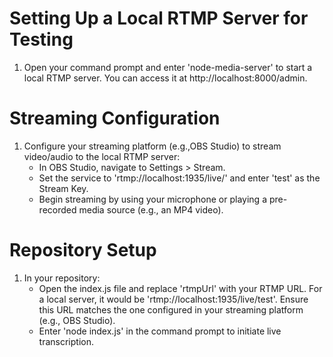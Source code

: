 # Setting Up a Local RTMP Server for Testing

1. Open your command prompt and enter 'node-media-server' to start a local RTMP server. You can access it at http://localhost:8000/admin.

# Streaming Configuration

1. Configure your streaming platform (e.g.,OBS Studio) to stream video/audio to the local RTMP server:
    - In OBS Studio, navigate to Settings > Stream.
    - Set the service to 'rtmp://localhost:1935/live/' and enter 'test' as the Stream Key.
    - Begin streaming by using your microphone or playing a pre-recorded media source (e.g., an MP4 video).

# Repository Setup
1. In your repository:
    - Open the index.js file and replace 'rtmpUrl' with your RTMP URL. For a local server, it would be 'rtmp://localhost:1935/live/test'. Ensure this URL matches the one   configured in your streaming platform (e.g., OBS Studio).
    - Enter 'node index.js' in the command prompt to initiate live transcription.